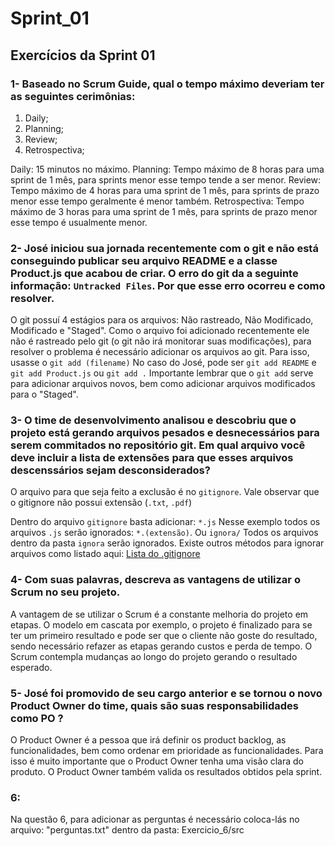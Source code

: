 # Sprint_01
## Exercícios da Sprint 01

### 1- Baseado no Scrum Guide, qual o tempo máximo deveriam ter as seguintes cerimônias:

1. Daily;
2. Planning;
3. Review;
4. Retrospectiva;

Daily: 15 minutos no máximo.
Planning: Tempo máximo de 8 horas para uma sprint de 1 mês, para sprints menor esse tempo tende a ser menor.
Review: Tempo máximo de 4 horas para uma sprint de 1 mês, para sprints de prazo menor esse tempo geralmente é menor também.
Retrospectiva: Tempo máximo de 3 horas para uma sprint de 1 mês, para sprints de prazo menor esse tempo é usualmente menor.


### 2- José iniciou sua jornada recentemente com o git e não está conseguindo publicar seu arquivo README e a classe Product.js que acabou de criar. O erro do git da a seguinte informação: `Untracked Files`. Por que esse erro ocorreu e como resolver.

O git possuí 4 estágios para os arquivos: Não rastreado, Não Modificado, Modificado e "Staged".
Como o arquivo foi adicionado recentemente ele não é rastreado pelo git (o git não irá monitorar suas modificações), para resolver o problema é necessário adicionar os arquivos ao git. Para isso, usasse o `git add (filename)` No caso do José, pode ser `git add README` e `git add Product.js` ou `git add .` Importante lembrar que o `git add` serve para adicionar arquivos novos, bem como adicionar arquivos modificados para o "Staged". 


### 3- O time de desenvolvimento analisou e descobriu que o projeto está gerando arquivos pesados e desnecessários para serem commitados no repositório git. Em qual arquivo você deve incluir a lista de extensões para que esses arquivos descenssários sejam desconsiderados?

O arquivo para que seja feito a exclusão é no `gitignore`. Vale observar que o gitignore não possui extensão (`.txt`, `.pdf`)

Dentro do arquivo `gitignore` basta adicionar: `*.js` Nesse exemplo todos os arquivos `.js` serão ignorados: `*.(extensão)`. Ou `ignora/` Todos os arquivos dentro da pasta `ignora` serão ignorados. Existe outros métodos para ignorar arquivos como listado aqui: <a href="https://www.atlassian.com/br/git/tutorials/saving-changes/gitignore#:~:text=Caso%20queira%20ignorar%20um%20arquivo,forma%20de%20um%20arquivo%20ignorado." target="_blank" rel="external">Lista do .gitignore</a>


### 4- Com suas palavras, descreva as vantagens de utilizar o Scrum no seu projeto.

A vantagem de se utilizar o Scrum é a constante melhoria do projeto em etapas. O modelo em cascata por exemplo, o projeto é finalizado para se ter um primeiro resultado e pode ser que o cliente não goste do resultado, sendo necessário refazer as etapas gerando custos e perda de tempo. O Scrum contempla mudanças ao longo do projeto gerando o resultado esperado.


### 5- José foi promovido de seu cargo anterior e se tornou o novo Product Owner do time, quais são suas responsabilidades como PO ?

O Product Owner é a pessoa que irá definir os product backlog, as funcionalidades, bem como ordenar em prioridade as funcionalidades. Para isso é muito importante que o Product Owner tenha uma visão clara do produto. 
O Product Owner também valida os resultados obtidos pela sprint.


### 6:

Na questão 6, para adicionar as perguntas é necessário coloca-lás no arquivo: "perguntas.txt" dentro da pasta: Exercicio_6/src
